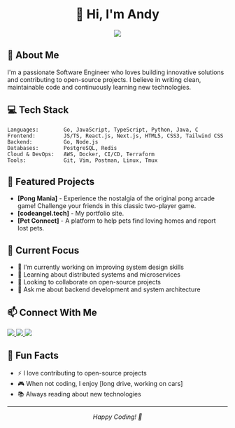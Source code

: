 <div align="center">
  <h1>👋 Hi, I'm Andy</h1>
  <p>
    <img src="https://img.shields.io/badge/-Software%20Engineer-333333?style=flat&logo=computer" />
  </p>
</div>

## 🚀 About Me

I'm a passionate Software Engineer who loves building innovative solutions and contributing to open-source projects. I believe in writing clean, maintainable code and continuously learning new technologies.

## 💻 Tech Stack

```text
Languages:        Go, JavaScript, TypeScript, Python, Java, C
Frontend:         JS/TS, React.js, Next.js, HTML5, CSS3, Tailwind CSS
Backend:          Go, Node.js
Databases:        PostgreSQL, Redis
Cloud & DevOps:   AWS, Docker, CI/CD, Terraform
Tools:            Git, Vim, Postman, Linux, Tmux
```

## 🌟 Featured Projects

- **[Pong Mania]** - Experience the nostalgia of the original pong arcade game! Challenge your friends in this classic two-player game.
- **[codeangel.tech]** - My portfolio site.
- **[Pet Connect]** - A platform to help pets find loving homes and report lost pets.

## 🎯 Current Focus

- 🔭 I'm currently working on improving system design skills
- 🌱 Learning about distributed systems and microservices
- 👯 Looking to collaborate on open-source projects
- 💬 Ask me about backend development and system architecture

## 📫 Connect With Me

<p>
  <a href="https://codeangel.tech/">
    <img src="https://img.shields.io/badge/codeangel.tech-0055Bf?style=for-the-badge&logo=codeangel.tech&logoColor=white" />
  </a>
  <a href="https://linkedin.com/in/angeldhakal">
    <img src="https://img.shields.io/badge/LinkedIn-0077B5?style=for-the-badge&logo=linkedin&logoColor=white" />
  </a>
  <a href="https://x.com/andy__65">
    <img src="https://img.shields.io/badge/andy__65-000?style=for-the-badge&logo=x&logoColor=white" />
  </a>
</p>

## 📌 Fun Facts

- ⚡ I love contributing to open-source projects
- 🎮 When not coding, I enjoy [long drive, working on cars]
- 📚 Always reading about new technologies

---

<div align="center">
  <i>Happy Coding! 🚀</i>
</div>
